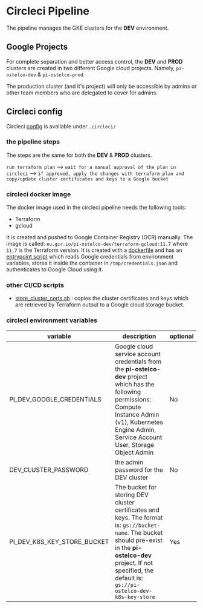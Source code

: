 # Circleci Pipeline

The pipeline manages the GKE clusters for the **DEV** environment.

## Google Projects

For complete separation and better access control, the **DEV** and **PROD** clusters are created in two different Google cloud projects. Namely, `pi-ostelco-dev` & `pi-ostelco-prod`.

The production cluster (and it's project) will only be accessible by admins or other team members who are delegated to cover for admins.

## Circleci config

Circleci [config](../.circleci/config.yml) is available under `.circleci/`

### the pipeline steps

The steps are the same for both the **DEV** & **PROD** clusters. 

`run terraform plan` --> `wait for a manual approval of the plan in circleci` --> `if approved, apply the changes with terraform plan and copy/update cluster certificates and keys to a Google bucket`


### circleci docker image

The docker image used in the circleci pipeline needs the following tools:

- Terraform
- gcloud

It is created and pushed to Google Container Registry (GCR) manually. The image is called: `eu.gcr.io/pi-ostelco-dev/terraform-gcloud:11.7` where `11.7` is the Terraform version.  It is created with a [dockerfile](../.circleci/Dockerfile) and has an [entrypoint script](../.circleci/docker-entrypoint.sh) which reads Google credentials from environment variables, stores it inside the container in `/tmp/credentials.json` and authenticates to Google Cloud using it.

### other CI/CD scripts

- [store_cluster_certs.sh](../.circleci/store_cluster_certs.sh) : copies the cluster certificates and keys which are retrieved by Terraform output to a Google cloud storage bucket.

### circleci environment variables

| variable                     | description                                                                                                                                                                                                  | optional |
|------------------------------|-------------------------------------------------------------------------------------------------------------------------------------------------------------------------------------------------------------|----------|
| PI_DEV_GOOGLE_CREDENTIALS    | Google cloud service account credentials from the **pi-ostelco-dev** project which has the following permissions: Compute Instance Admin (v1), Kubernetes Engine Admin, Service Account User, Storage Object Admin  | No       |
| DEV_CLUSTER_PASSWORD         | the admin password for the DEV cluster                                                                                                                                                                      | No       |
| PI_DEV_K8S_KEY_STORE_BUCKET  | The bucket for storing DEV cluster certificates and keys. The format is: `gs://bucket-name`. The bucket should pre-exist in the **pi-ostelco-dev** project. If not specified, the default is: `gs://pi-ostelco-dev-k8s-key-store`                    | Yes      |